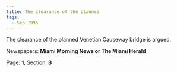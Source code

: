 ```yaml
---  
title: The clearance of the planned  
tags:  
  - Sep 1995  
---  
```

  
The clearance of the planned Venetian Causeway bridge is argued.  
  
Newspapers: **Miami Morning News or The Miami Herald**  
  
Page: **1**, Section: **B** 
